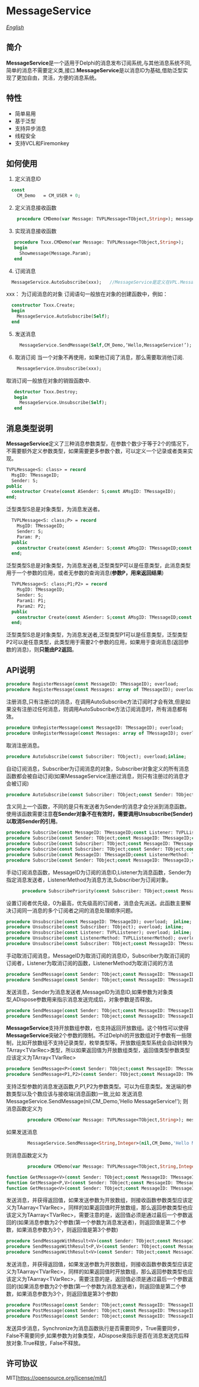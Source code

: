 # MessageService
*[English](README.md)*
## 简介
**MessageService**是一个适用于Delphi的消息发布订阅系统,与其他消息系统不同,简单的消息不需要定义类,接口.**MessageService**是以消息ID为基础,借助泛型实现了更加自由，灵活，方便的消息系统。
## 特性
* 简单易用
* 基于泛型
* 支持异步消息
* 线程安全
* 支持VCL和Firemonkey
## 如何使用
1. 定义消息ID
~~~pascal
  const     
    CM_Demo   = CM_USER + 0; 
~~~

2. 定义消息接收函数  
~~~pascal
    procedure CMDemo(var Message: TVPLMessage<TObject,String>); message CM_Demo;
~~~
3. 实现消息接收函数
~~~pascal
   procedure Txxx.CMDemo(var Message: TVPLMessage<TObject,String>);
   begin
     Showmessage(Message.Param);
   end
~~~
4. 订阅消息
~~~pascal
  MessageService.AutoSubscribe(xxx);   //MessageService是定义在VPL.Messaging中的一个全局变量
~~~   
 xxx： 为订阅消息的对象
 订阅语句一般放在对象的创建函数中，例如：
 ~~~pascal
   constructor Txxx.Create;
   begin
     MessageService.AutoSubscribe(Self);
   end
~~~
5. 发送消息
~~~pascal
     MessageService.SendMessage(Self,CM_Demo,‘Hello,MessageService!’);
~~~
6. 取消订阅
    当一个对象不再使用，如果他订阅了消息，那么需要取消他订阅.
~~~pascal    
    MessageService.Unsubscribe(xxx);
~~~
取消订阅一般放在对象的销毁函数中.
~~~pascal
   destructor Txxx.Destroy;
   begin
     MessageService.Unsubscribe(Self);
   end
~~~
## 消息类型说明
  **MessageService**定义了三种消息参数类型，在参数个数少于等于2个的情况下，不需要额外定义参数类型，如果需要更多参数个数，可以定义一个记录或者类来实现。
  ~~~pascal
  TVPLMessage<S: class> = record
    MsgID: TMessageID;
    Sender: S;
  public
    constructor Create(const ASender: S;const AMsgID: TMessageID);
  end;
~~~
泛型类型S总是对象类型，为消息发送者。
~~~pascal
  TVPLMessage<S: class;P> = record
    MsgID: TMessageID;
    Sender: S;
    Param: P;
  public
    constructor Create(const ASender: S;const AMsgID: TMessageID;const AParam: P);
  end;
~~~
泛型类型S总是对象类型，为消息发送者,泛型类型P可以是任意类型，此消息类型用于一个参数的应用，或者无参数的查询消息(**参数P，用来返回结果**)
~~~pascal
  TVPLMessage<S: class;P1;P2> = record
    MsgID: TMessageID;
    Sender: S;
    Param1: P1;
    Param2: P2;
  public
    constructor Create(const ASender: S;const AMsgID: TMessageID;const AParam1: P1;const AParam2: P2);
  end;
~~~
泛型类型S总是对象类型，为消息发送者,泛型类型P1可以是任意类型，泛型类型P2可以是任意类型，此类型用于需要2个参数的应用，如果用于查询消息(返回参数的消息)，则**只能由P2返回**。
## API说明
~~~pascal
procedure RegisterMessage(const MessageID: TMessageID); overload;
procedure RegisterMessage(const Messages: array of TMessageID); overload;
~~~
注册消息,只有注册过的消息，在调用AutoSubscribe方法订阅时才会有效,但是如果没有注册过任何消息，则调用AutoSubscribe方法订阅消息时，所有消息都有效。
~~~pascal
procedure UnRegisterMessage(const MessageID: TMessageID); overload;
procedure UnRegisterMessage(const Messages: array of TMessageID); overload;
~~~      
取消注册消息。
~~~pascal
procedure AutoSubscribe(const Subscriber: TObject); overload;inline;
~~~
自动订阅消息，Subscriber为订阅消息的对象，Subscriber对象定义的所有消息函数都会被自动订阅(如果MessageService注册过消息，则只有注册过的消息才会被订阅)
~~~pascal      
procedure AutoSubscribe(const Subscriber: TObject;const Sender: TObject); overload;
~~~
含义同上一个函数，不同的是只有发送者为Sender的消息才会分派到消息函数。使用该函数需要注意**在Sender对象不在有效时，需要调用Unsubscribe(Sender)以取消Sender的引用**。
~~~pascal
procedure Subscribe(const MessageID: TMessageID;const Listener: TVPLListener); overload; inline;
procedure Subscribe(const Sender: TObject;const MessageID: TMessageID;const Listener: TVPLListener); overload; inline;
procedure Subscribe(const Subscriber: TObject;const MessageID: TMessageID); overload;
procedure Subscribe(const Subscriber: TObject;const Sender: TObject;const MessageID: TMessageID); overload;
procedure Subscribe(const MessageID: TMessageID;const ListenerMethod: TVPLListenerMethod); overload;
procedure Subscribe(const Sender: TObject;const MessageID: TMessageID;const ListenerMethod: TVPLListenerMethod); overload;
~~~
手动订阅消息函数，MessageID为订阅的消息ID,Listener为消息函数，Sender为指定消息发送者，ListenerMethod为消息方法,Subscriber为订阅对象。     
~~~pascal
      procedure SubscribePriority(const Subscriber: TObject;const MessageID: TMessageID;const Priority: Integer=0);
~~~
设置订阅者优先级，0为最高，优先级高的订阅者，消息会先派送。此函数主要解决订阅同一消息的多个订阅者之间的消息处理顺序问题。
~~~pascal
procedure Unsubscribe(const MessageID: TMessageID); overload;  inline;
procedure Unsubscribe(const Subscriber: TObject); overload; inline;
procedure Unsubscribe(const Listener: TVPLListener); overload; inline;
procedure Unsubscribe(const ListenerMethod: TVPLListenerMethod); overload; inline;
procedure Unsubscribe(const Subscriber: TObject;const MessageID: TMessageID); overload; inline;
~~~
手动取消订阅消息，MessageID为取消订阅的消息ID，Subscriber为取消订阅的订阅者，Listener为取消订阅的函数，ListenerMethod为取消订阅的方法
~~~pascal
procedure SendMessage(const Sender: TObject;const MessageID: TMessageID); overload;
procedure SendMessage(const Sender: TObject;const MessageID: TMessageID;const Params: TObject;const ADispose: Boolean=True); overload;
~~~      
发送消息，Sender为消息发送者,MessageID为消息ID,如果参数为对象类型,ADispose参数用来指示消息发送完成后，对象参数是否释放。

~~~pascal
procedure SendMessage(const Sender: TObject;const MessageID: TMessageID;const Params: array of const); overload;
procedure SendMessage(const Sender: TObject;const MessageID: TMessageID;const Params: TArray<TVarRec>); overload;
~~~      
**MessageService**支持开放数组参数，也支持返回开放数组。这个特性可以使得**MessageService**突破2个参数的限制。不过Delphi的开放数组对于参数有一些限制，比如开放数组不支持记录类型，枚举类型等。开放数组类型系统会自动转换为TArray\<TVarRec\>类型，所以如果返回值为开放数组类型，返回值类型参数类型应该定义为TArray\<TVarRec\>
~~~pascal
procedure SendMessage<P>(const Sender: TObject;const MessageID: TMessageID; const Param: P); overload;
procedure SendMessage<P1,P2>(const Sender: TObject;const MessageID: TMessageID; const Param1: P1;const Param2: P2); overload;
~~~
支持泛型参数的消息发送函数,P,P1,P2为参数类型。可以为任意类型。发送端的参数类型以及个数应该与接收端(消息函数)一致,比如
发送消息
        MessageService.SendMessage<String>(nil,CM_Demo,'Hello MessageService!');
则消息函数定义为
~~~pascal
        procedure CMDemo(var Message: TVPLMessage<TObject,String>); message CM_Demo;       
~~~
如果发送消息   
~~~pascal
        MessageService.SendMessage<String,Integer>(nil,CM_Demo,'Hello MessageService!');
~~~         
则消息函数定义为
~~~pascal
        procedure CMDemo(var Message: TVPLMessage<TObject,String,Integer>); message CM_Demo;       
~~~
~~~pascal
function GetMessage<V>(const Sender: TObject;const MessageID: TMessageID): V; overload; inline;
function GetMessage<P,V>(const Sender: TObject;const MessageID: TMessageID; const Param: P): V; overload; inline;
function GetMessage<V>(const Sender: TObject;const MessageID: TMessageID;const Params: array of const): V; overload;
~~~
发送消息，并获得返回值，如果发送参数为开放数组，则接收函数参数类型应该定义为TAarray\<TVarRec\>，同样的如果返回值时开放数组，那么返回参数类型也应该定义为TAarray\<TVarRec\>，需要注意的是，返回值必须是通过最后一个参数返回的(如果消息参数为2个参数(第一个参数为消息发送者)，则返回值是第二个参数，如果消息参数为3个，则返回值是第3个参数)
~~~pascal
procedure SendMessageWithResult<V>(const Sender: TObject;const MessageID: TMessageID; var Value: V); overload;
procedure SendMessageWithResult<P,V>(const Sender: TObject;const MessageID: TMessageID; const Param: P;var Value: V); overload;
procedure SendMessageWithResult<V>(const Sender: TObject;const MessageID: TMessageID;const Params: array of const;var Value: V); overload;
~~~
发送消息，并获得返回值，如果发送参数为开放数组，则接收函数参数类型应该定义为TAarray\<TVarRec\>，同样的如果返回值时开放数组，那么返回参数类型也应该定义为TAarray\<TVarRec\>，需要注意的是，返回值必须是通过最后一个参数返回的(如果消息参数为2个参数(第一个参数为消息发送者)，则返回值是第二个参数，如果消息参数为3个，则返回值是第3个参数)
~~~pascal
procedure PostMessage(const Sender: TObject;const MessageID: TMessageID;const Synchronize: Boolean=False); overload;
procedure PostMessage(const Sender: TObject;const MessageID: TMessageID;const Message: TObject;const Synchronize: Boolean=False;const ADispose: Boolean=True); overload;
procedure PostMessage(const Sender: TObject;const MessageID: TMessageID;const Params: array of const;const Synchronize: Boolean=False); overload;
~~~
发送异步消息，Synchronize为消息函数执行是否需要同步，True需要同步，False不需要同步,如果参数为对象类型，ADispose来指示是否在消息发送完后释放对象.True释放，False不释放。

## 许可协议

MIT[https://opensource.org/license/mit/]